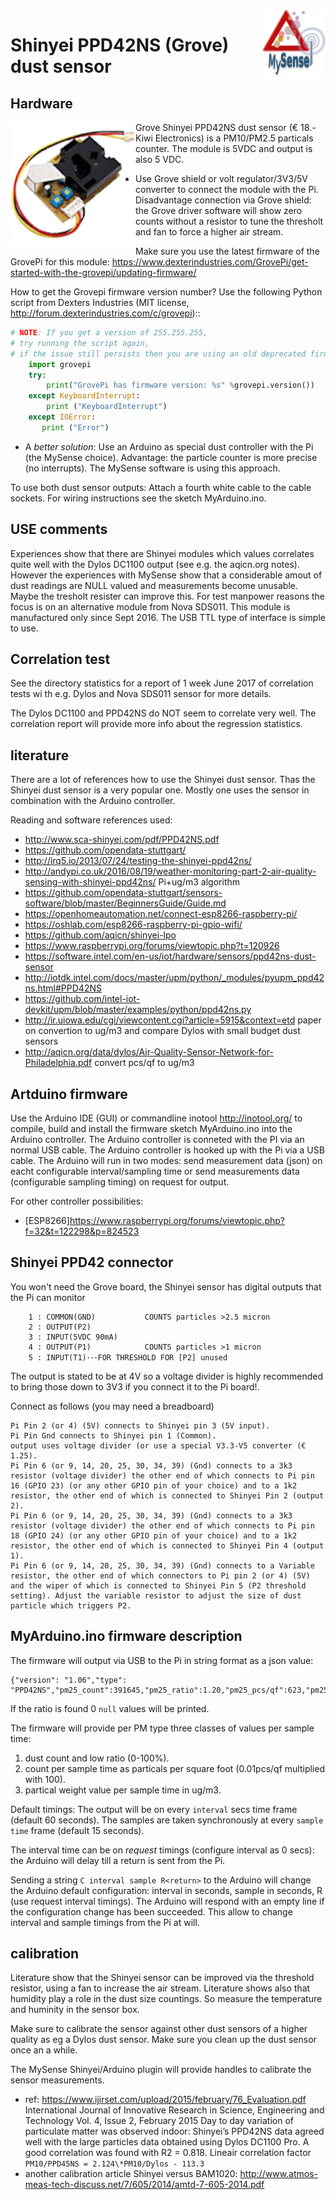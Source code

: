<img src="images/MySense-logo.png" align=right width=100>

# Shinyei PPD42NS (Grove) dust sensor
## Hardware
Grove Shinyei PPD42NS
<img src="images/PPD42NS.png" align=left width=200>
dust sensor (€ 18.- Kiwi Electronics) is a PM10/PM2.5 particals counter. The module is 5VDC and output is also 5 VDC.
* Use Grove shield or volt regulator/3V3/5V converter to connect the module with the Pi.
Disadvantage connection via Grove shield: the Grove driver software will show zero counts without a resistor to tune the thresholt and fan to force a higher air stream.

Make sure you use the latest firmware of the GrovePi for this module: https://www.dexterindustries.com/GrovePi/get-started-with-the-grovepi/updating-firmware/

How to get the Grovepi firmware version number? Use the following Python script from Dexters Industries (MIT license, http://forum.dexterindustries.com/c/grovepi)::
```python
# NOTE: If you get a version of 255.255.255, 
# try running the script again,
# if the issue still persists then you are using an old deprecated firmware
    import grovepi
    try:
        print("GrovePi has firmware version: %s" %grovepi.version())
    except KeyboardInterrupt:
        print ("KeyboardInterrupt")
    except IOError:
       print ("Error")
```
* A *better solution*: Use an Arduino as special dust controller with the Pi (the MySense choice). Advantage: the particle counter is more precise (no interrupts). The MySense software is using this approach.

To use both dust sensor outputs: Attach a fourth white cable to the cable sockets. For wiring instructions see the sketch MyArduino.ino.

## USE comments
Experiences show that there are Shinyei modules which values correlates quite well with the Dylos DC1100 output (see e.g. the aqicn.org notes). However the experiences with MySense show that a considerable amout of dust readings are NULL valued and measurements become unusable. Maybe the tresholt resister can improve this. For test manpower reasons the focus is on an alternative module from Nova SDS011. This module is manufactured only since Sept 2016. The USB TTL type of interface is simple to use.

## Correlation test
See the directory statistics for a report of 1 week June 2017 of correlation tests wi
th e.g. Dylos and Nova SDS011 sensor for more details.

The Dylos DC1100 and PPD42NS do NOT seem to correlate very well. The correlation report will
provide more info about the regression statistics.

## literature
There are a lot of references how to use the Shinyei dust sensor. Thas the Shinyei dust sensor is a very popular one. Mostly one uses the sensor in combination with the Arduino controller.

Reading and software references used:
* http://www.sca-shinyei.com/pdf/PPD42NS.pdf
* https://github.com/opendata-stuttgart/
* http://irq5.io/2013/07/24/testing-the-shinyei-ppd42ns/
* http://andypi.co.uk/2016/08/19/weather-monitoring-part-2-air-quality-sensing-with-shinyei-ppd42ns/ Pi+ug/m3 algorithm
* https://github.com/opendata-stuttgart/sensors-software/blob/master/BeginnersGuide/Guide.md
* https://openhomeautomation.net/connect-esp8266-raspberry-pi/
* https://oshlab.com/esp8266-raspberry-pi-gpio-wifi/
* https://github.com/aqicn/shinyei-lpo
* https://www.raspberrypi.org/forums/viewtopic.php?t=120926
* https://software.intel.com/en-us/iot/hardware/sensors/ppd42ns-dust-sensor
* http://iotdk.intel.com/docs/master/upm/python/_modules/pyupm_ppd42ns.html#PPD42NS
* https://github.com/intel-iot-devkit/upm/blob/master/examples/python/ppd42ns.py
* http://ir.uiowa.edu/cgi/viewcontent.cgi?article=5915&context=etd paper on convertion to ug/m3 and compare Dylos with small budget dust sensors
* http://aqicn.org/data/dylos/Air-Quality-Sensor-Network-for-Philadelphia.pdf convert pcs/qf to ug/m3

## Artduino firmware
Use the Arduino IDE (GUI) or commandline inotool http://inotool.org/ to compile, build and install the firmware sketch MyArduino.ino into the Arduino controller. The Arduino controller is conneted with the PI via an normal USB cable.
The Arduino controller is hooked up with the Pi via a USB cable. The Arduino will run in two modes: send measurement data (json) on eacht configurable interval/sampling time or send measurements data (configurable sampling timing) on request for output.

For other controller possibilities:
* [ESP8266]https://www.raspberrypi.org/forums/viewtopic.php?f=32&t=122298&p=824523

## Shinyei PPD42 connector
You won't need the Grove board, the Shinyei sensor has digital outputs that the Pi can monitor

```
    1 : COMMON(GND)           COUNTS particles >2.5 micron
    2 : OUTPUT(P2)
    3 : INPUT(5VDC 90mA)
    4 : OUTPUT(P1)            COUNTS particles >1 micron
    5 : INPUT(T1)･･･FOR THRESHOLD FOR [P2] unused
```
The output is stated to be at 4V so a voltage divider is highly recommended to bring those down to 3V3 if you connect it to the Pi board!.

Connect as follows (you may need a breadboard)
```
Pi Pin 2 (or 4) (5V) connects to Shinyei pin 3 (5V input).
Pi Pin Gnd connects to Shinyei pin 1 (Common).
output uses voltage divider (or use a special V3.3-V5 converter (€ 1.25).
Pi Pin 6 (or 9, 14, 20, 25, 30, 34, 39) (Gnd) connects to a 3k3 resistor (voltage divider) the other end of which connects to Pi pin 16 (GPIO 23) (or any other GPIO pin of your choice) and to a 1k2 resistor, the other end of which is connected to Shinyei Pin 2 (output 2).
Pi Pin 6 (or 9, 14, 20, 25, 30, 34, 39) (Gnd) connects to a 3k3 resistor (voltage divider) the other end of which connects to Pi pin 18 (GPIO 24) (or any other GPIO pin of your choice) and to a 1k2 resistor, the other end of which is connected to Shinyei Pin 4 (output 1).
Pi Pin 6 (or 9, 14, 20, 25, 30, 34, 39) (Gnd) connects to a Variable resistor, the other end of which connectors to Pi pin 2 (or 4) (5V) and the wiper of which is connected to Shinyei Pin 5 (P2 threshold setting). Adjust the variable resistor to adjust the size of dust particle which triggers P2.
```
## MyArduino.ino firmware description
The firmware will output via USB to the Pi in string format as a json value:
```
{"version": "1.06","type": "PPD42NS","pm25_count":391645,"pm25_ratio":1.20,"pm25_pcs/qf":623,"pm25_ug/m3":0.97,"pm10_count":2035010,"pm10_ratio":6.68,"pm10_pcs/qf":3634,"pm10_ug/m3":5.67}
```
If the ratio is found 0 `null` values will be printed.

The firmware will provide per PM type three classes of values per sample time:
1. dust count and low ratio (0-100%).
2. count per sample time as particals per square foot (0.01pcs/qf multiplied with 100).
3. partical weight value per sample time in ug/m3.

Default timings: The output will be on every `interval` secs time frame (default 60 seconds).
The samples are taken synchronously at every `sample time` frame (default 15 seconds).

The interval time can be on *request* timings (configure interval as 0 secs): the Arduino will delay till a return is sent from the Pi.

Sending a string `C interval sample R<return>` to the Arduino will change the Arduino default configuration: interval in seconds, sample in seconds, R (use request interval timings). The Arduino will respond with an empty line if the configuration change has been succeeded. This allow to change interval and sample timings from the Pi at will.

## calibration
Literature show that the Shinyei sensor can be improved via the threshold resistor, using a fan to increase the air stream.
Literature shows also that humidity play a role in the dust size countings. So measure the temperature and huminity in the sensor box.

Make sure to calibrate the sensor against other dust sensors of a higher quality as eg a Dylos dust sensor. Make sure you clean up the dust sensor once an a while.

The MySense Shinyei/Arduino plugin will provide handles to calibrate the sensor measurements.
* ref: https://www.ijirset.com/upload/2015/february/76_Evaluation.pdf 
International Journal of Innovative Research in Science, Engineering and Technology Vol. 4, Issue 2, February 2015
Day to day variation of particulate matter was observed indoor: Shinyei’s PPD42NS data agreed well with the
large particles data obtained using Dylos DC1100 Pro. A good correlation was found with R2
= 0.818. Lineair correlation factor `PM10/PPD45NS = 2.124\*PM10/Dylos - 113.3`
* another calibration article Shinyei versus BAM1020: http://www.atmos-meas-tech-discuss.net/7/605/2014/amtd-7-605-2014.pdf



